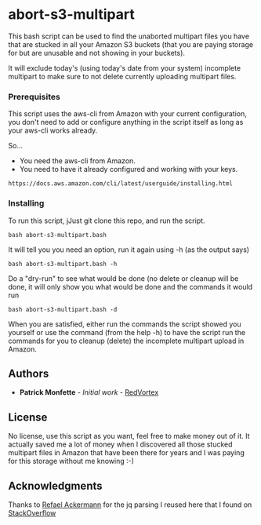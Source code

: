 # abort-s3-multipart

This bash script can be used to find the unaborted multipart files you have that are stucked in all your Amazon S3 buckets (that you are paying storage for but are unusable and not showing in your buckets).

It will exclude today's (using today's date from your system) incomplete multipart to make sure to not delete currently uploading multipart files.

### Prerequisites

This script uses the aws-cli from Amazon with your current configuration, you don't need to add or configure anything in the script itself as long as your aws-cli works already.

So...

 - You need the aws-cli from Amazon.
 - You need to have it already configured and working with your keys.

```
https://docs.aws.amazon.com/cli/latest/userguide/installing.html
```

### Installing

To run this script, jJust git clone this repo, and run the script.

```
bash abort-s3-multipart.bash
```

It will tell you you need an option, run it again using -h (as the output says)

```
bash abort-s3-multipart.bash -h
```

Do a "dry-run" to see what would be done (no delete or cleanup will be done, it will only show you what would be done and the commands it would run

```
bash abort-s3-multipart.bash -d
```

When you are satisfied, either run the commands the script showed you yourself or use the command (from the help -h) to have the script run the commands for you to cleanup (delete) the incomplete multipart upload in Amazon.

## Authors

* **Patrick Monfette** - *Initial work* - [RedVortex](https://github.com/RedVortex)

## License

No license, use this script as you want, feel free to make money out of it. It actually saved me a lot of money when I discovered all those stucked multipart files in Amazon that have been there for years and I was paying for this storage without me knowing :-)

## Acknowledgments

Thanks to [Refael Ackermann](https://stackoverflow.com/users/27955/refael-ackermann) for the jq parsing I reused here that I found on [StackOverflow](https://stackoverflow.com/a/39457459/10192912)
